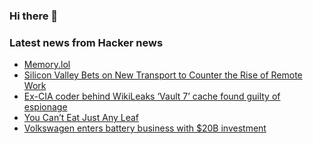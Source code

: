 ### Hi there 👋

<!--
**arashid-sh/arashid-sh** is a ✨ _special_ ✨ repository because its `README.md` (this file) appears on your GitHub profile.

Here are some ideas to get you started:

- 🔭 I’m currently working on ...
- 🌱 I’m currently learning ...
- 👯 I’m looking to collaborate on ...
- 🤔 I’m looking for help with ...
- 💬 Ask me about ...
- 📫 How to reach me: ...
- 😄 Pronouns: ...
- ⚡ Fun fact: ...
-->

### Latest news from Hacker news
<!-- BLOG-POST-LIST:START -->
- [Memory.lol](https://github.com/travisbrown/memory.lol)
- [Silicon Valley Bets on New Transport to Counter the Rise of Remote Work](https://www.wsj.com/articles/silicon-valley-bets-on-new-transport-to-counter-the-rise-of-remote-work-11657627201)
- [Ex-CIA coder behind WikiLeaks ‘Vault 7’ cache found guilty of espionage](https://www.courthousenews.com/ex-cia-coder-behind-wikileaks-vault-7-cache-found-guilty-of-espionage/)
- [You Can’t Eat Just Any Leaf](https://www.urbo.com/content/this-is-why-you-cant-eat-just-any-leaf/)
- [Volkswagen enters battery business with $20B investment](https://www.arenaev.com/vw_creates_new_company_and_enters_global_battery_business-news-461.php)
<!-- BLOG-POST-LIST:END -->

